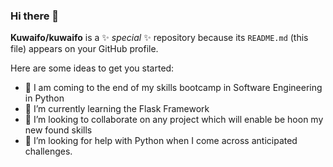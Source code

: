 ### Hi there 👋


**Kuwaifo/kuwaifo** is a ✨ _special_ ✨ repository because its `README.md` (this file) appears on your GitHub profile.

Here are some ideas to get you started:

- 🔭 I am coming to the end of my skills bootcamp in Software Engineering in Python
- 🌱 I’m currently learning the Flask Framework
- 👯 I’m looking to collaborate on any project which will enable be hoon my new found skills
- 🤔 I’m looking for help with Python when I come across anticipated challenges.

